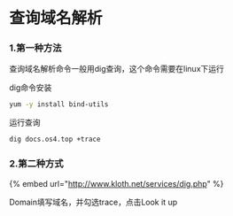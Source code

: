 # 查询域名解析

### 1.第一种方法

查询域名解析命令一般用dig查询，这个命令需要在linux下运行

dig命令安装

```bash
yum -y install bind-utils
```

运行查询

```bash
dig docs.os4.top +trace
```

### 2.第二种方式

{% embed url="http://www.kloth.net/services/dig.php" %}

Domain填写域名，并勾选trace，点击Look it up

